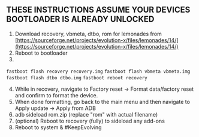 ## THESE INSTRUCTIONS ASSUME YOUR DEVICES BOOTLOADER IS ALREADY UNLOCKED

1. Download recovery, vbmeta, dtbo, rom for lemonades from [https://sourceforge.net/projects/evolution-x/files/lemonades/14/](https://sourceforge.net/projects/evolution-x/files/lemonades/14/)
2. Reboot to bootloader
3.
```fastboot flash recovery recovery.img```
```fastboot flash vbmeta vbmeta.img```
```fastboot flash dtbo dtbo.img```
```fastboot reboot recovery```

4. While in recovery, navigate to Factory reset -> Format data/factory reset and confirm to format the device.
5. When done formatting, go back to the main menu and then navigate to Apply update -> Apply from ADB
6. adb sideload rom.zip (replace "rom" with actual filename)
7. (optional) Reboot to recovery (fully) to sideload any add-ons
8. Reboot to system & #KeepEvolving
